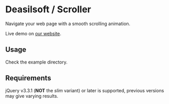 # Deasilsoft / Scroller

Navigate your web page with a smooth scrolling animation.

Live demo on [our website](https://deasilsoft.com).

## Usage

Check the example directory.

## Requirements

jQuery v3.3.1 (**NOT** the *slim* variant) or later is supported, previous versions may give varying results.
